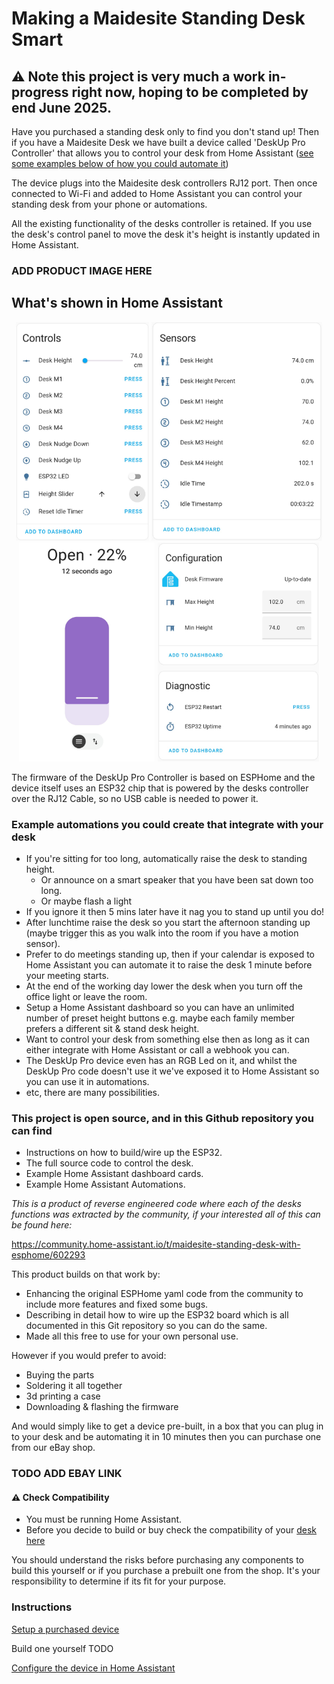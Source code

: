 # Making a Maidesite Standing Desk Smart

## ⚠️ Note this project is very much a work in-progress right now, hoping to be completed by end June 2025. 

Have you purchased a standing desk only to find you don't stand up!  Then if you have a Maidesite Desk we have built a device called 'DeskUp Pro Controller' that allows you to control your desk from Home Assistant ([see some examples below of how you could automate it](#example-automations-you-could-create-that-integrate-with-your-desk))

The device plugs into the Maidesite desk controllers RJ12 port. Then once connected to Wi-Fi and added to Home Assistant you can control your standing desk from your phone or automations. 

All the existing functionality of the desks controller is retained. If you use the desk's control panel to move the desk it's height is instantly updated in Home Assistant.

### ADD PRODUCT IMAGE HERE

## What's shown in Home Assistant
<p align="center">
  <img src="images/DeskUp-Pro-Controls.jpg" height="350px" />
  <img src="images/DeskUp-Pro-Sensors.jpg" height="350px" />
  <img src="images/DeskUp-Pro-Cover-Slider.jpg" height="350px" />
  <img src="images/DeskUp-Pro-Configuration-and-Diagnostics.jpg" height="350px" />
</p>

The firmware of the DeskUp Pro Controller is based on ESPHome and the device itself uses an ESP32 chip that is powered by the desks controller over the RJ12 Cable, so no USB cable is needed to power it.

### Example automations you could create that integrate with your desk
- If you're sitting for too long, automatically raise the desk to standing height.
  - Or announce on a smart speaker that you have been sat down too long.
  - Or maybe flash a light
- If you ignore it then 5 mins later have it nag you to stand up until you do!
- After lunchtime raise the desk so you start the afternoon standing up (maybe trigger this as you walk into the room if you have a motion sensor).
- Prefer to do meetings standing up, then if your calendar is exposed to Home Assistant you can automate it to raise the desk 1 minute before your meeting starts.
- At the end of the working day lower the desk when you turn off the office light or leave the room.
- Setup a Home Assistant dashboard so you can have an unlimited number of preset height buttons e.g. maybe each family member prefers a different sit & stand desk height.
- Want to control your desk from something else then as long as it can either integrate with Home Assistant or call a webhook you can.
- The DeskUp Pro device even has an RGB Led on it, and whilst the DeskUp Pro code doesn't use it we've exposed it to Home Assistant so you can use it in automations.
- etc, there are many possibilities.

### This project is open source, and in this Github repository you can find
- Instructions on how to build/wire up the ESP32.
- The full source code to control the desk.
- Example Home Assistant dashboard cards.
- Example Home Assistant Automations.

_This is a product of reverse engineered code where each of the desks functions was extracted by the community, if your interested all of this can be found here:_

https://community.home-assistant.io/t/maidesite-standing-desk-with-esphome/602293


This product builds on that work by:
- Enhancing the original ESPHome yaml code from the community to include more features and fixed some bugs.
- Describing in detail how to wire up the ESP32 board which is all documented in this Git repository so you can do the same.  
- Made all this free to use for your own personal use.

However if you would prefer to avoid:
- Buying the parts
- Soldering it all together
- 3d printing a case
- Downloading & flashing the firmware

And would simply like to get a device pre-built, in a box that you can plug in to your desk and be automating it in 10 minutes then you can purchase one from our eBay shop.

### TODO ADD EBAY LINK

#### ⚠️ Check Compatibility
- You must be running Home Assistant.
- Before you decide to build or buy check the compatibility of your [desk here](docs/compatibility.md)

You should understand the risks before purchasing any components to build this yourself or if you purchase a prebuilt one from the shop. It's your responsibility to determine if its fit for your purpose. 


### Instructions
[Setup a purchased device](docs/setup/README.md)

Build one yourself TODO

[Configure the device in Home Assistant](docs/configuration/README.md)


